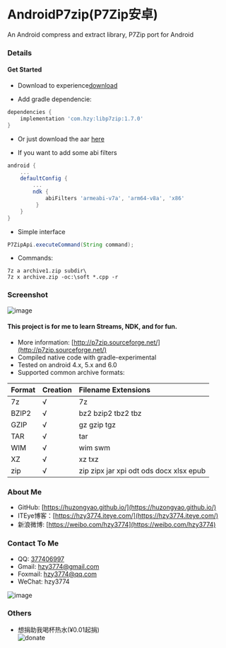 AndroidP7zip(P7Zip安卓)
==================
An Android compress and extract library, P7Zip port for Android

### Details
#### Get Started
* Download to experience[download](https://github.com/hzy3774/AndroidP7zip/releases/latest)

* Add gradle dependencie:
``` gradle
dependencies {
    implementation 'com.hzy:libp7zip:1.7.0'
}
```
* Or just download the aar [here](https://jcenter.bintray.com/com/hzy/libp7zip/)

* If you want to add some abi filters
``` gradle
android {
    ...
    defaultConfig {
        ...
        ndk {
            abiFilters 'armeabi-v7a', 'arm64-v8a', 'x86'
         }
    }
}
```

* Simple interface
``` java
P7ZipApi.executeCommand(String command);
```

* Commands:
``` shell
7z a archive1.zip subdir\
7z x archive.zip -oc:\soft *.cpp -r
```

### Screenshot
![image](https://raw.githubusercontent.com/hzy3774/AndroidP7zip/master/misc/screenshot.gif)

#### This project is for me to learn Streams, NDK, and for fun.
 * More information: [http://p7zip.sourceforge.net/](http://p7zip.sourceforge.net/)
 * Compiled native code with gradle-experimental
 * Tested on android 4.x, 5.x and 6.0
 * Supported common archive formats:

 | Format | Creation | Filename Extensions |
 |:-------|:---------|:-----------------|
 | 7z | √ | 7z |
 | BZIP2 | √ | bz2 bzip2 tbz2 tbz |
 | GZIP | √ | gz gzip tgz |
 | TAR | √ | tar |
 | WIM | √ | wim swm |
 | XZ | √ | xz txz |
 | zip | √ | zip zipx jar xpi odt ods docx xlsx epub |

### About Me
 * GitHub: [https://huzongyao.github.io/](https://huzongyao.github.io/)
 * ITEye博客：[https://hzy3774.iteye.com/](https://hzy3774.iteye.com/)
 * 新浪微博: [https://weibo.com/hzy3774](https://weibo.com/hzy3774)

### Contact To Me
 * QQ: [377406997](https://wpa.qq.com/msgrd?v=3&uin=377406997&site=qq&menu=yes)
 * Gmail: [hzy3774@gmail.com](mailto:hzy3774@gmail.com)
 * Foxmail: [hzy3774@qq.com](mailto:hzy3774@qq.com)
 * WeChat: hzy3774

 ![image](https://raw.githubusercontent.com/hzy3774/AndroidP7zip/master/misc/wechat.png)

### Others
 * 想捐助我喝杯热水(¥0.01起捐)</br>
 ![donate](https://github.com/huzongyao/JChineseChess/blob/master/misc/donate.png?raw=true)